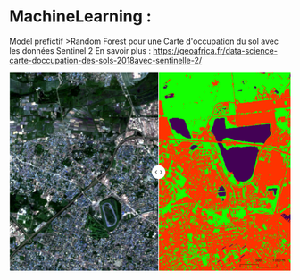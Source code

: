 # MachineLearning : 
Model prefictif >Random Forest pour une Carte d'occupation du sol avec les données Sentinel 2
En savoir plus : https://geoafrica.fr/data-science-carte-doccupation-des-sols-2018avec-sentinelle-2/
<p align="center">
  <img width="800" src="OCS-SENTINEL/OCS.png">
</p>
